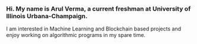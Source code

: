 ### Hi. My name is Arul Verma, a current freshman at University of Illinois Urbana-Champaign. 

I am interested in Machine Learning and Blockchain based projects and enjoy working on algorithmic programs in my spare time. 



<!--
**arulverma/arulverma** is a ✨ _special_ ✨ repository because its `README.md` (this file) appears on your GitHub profile.

Here are some ideas to get you started:

- 🔭 I’m currently working on ...
- 🌱 I’m currently learning ...
- 👯 I’m looking to collaborate on ...
- 🤔 I’m looking for help with ...
- 💬 Ask me about ...
- 📫 How to reach me: ...
- 😄 Pronouns: ...
- ⚡ Fun fact: ...
-->
